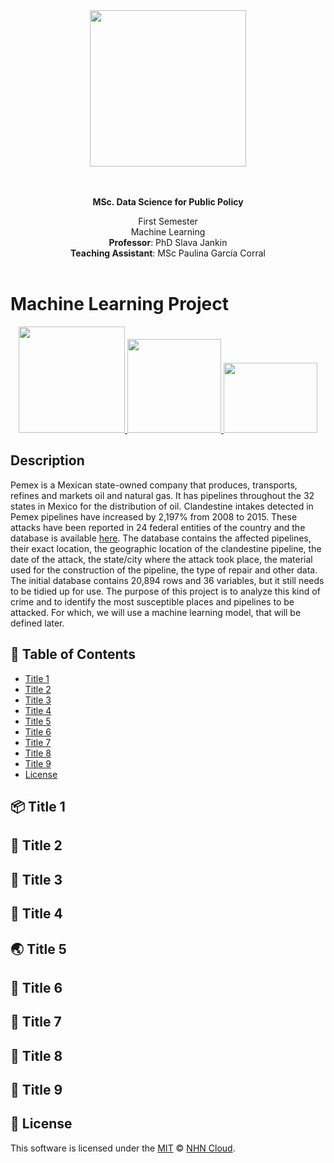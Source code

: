 <div align="center">
<a href="https://www.hertie-school.org/en/">
<img width="250em" src="https://hertieschool-f4e6.kxcdn.com/typo3conf/ext/lf_base/Resources/Frontend/dev04/assets/images/hertie-school.svg"/>
</a>

</div>

<br/>
<br/>

<div align="center">
<p><b> MSc. Data Science for Public Policy </b> <br/> </p>
First Semester <br/>
Machine Learning <br/>
<b>Professor</b>: PhD Slava Jankin <br/>
<b>Teaching Assistant</b>: MSc Paulina García Corral<br/>
</div>

<br/>


# Machine Learning Project

<div align="center">
<a href="https://www.infobae.com/america/mexico/2020/12/23/fuerzas-federales-aseguraron-toma-de-huachicol-oculta-en-tunel-de-200-metros-en-el-edomex/">
<img width="170em" src="https://cloudfront-us-east-1.images.arcpublishing.com/infobae/YYDPAE4SMFFTJOHSBPDKK2UUAQ.jpg"/>
</a>

<a href="https://www.elfinanciero.com.mx/universidades/investigadores-mexicanos-evitarian-el-robo-de-hidrocarburos/">
<img width="150em" src="https://cloudfront-us-east-1.images.arcpublishing.com/elfinanciero/IQR3FITOOHFWA3X4UZ7VCXEIWA.jpg"/>
</a>

<a href="https://www.elfinanciero.com.mx/universidades/investigadores-mexicanos-evitarian-el-robo-de-hidrocarburos/">
<img width="150em" height="112em" src="https://www.elsoldemexico.com.mx/finanzas/cpnv8p-militares-operativo-ductos-huachicol-combustible-perforacion-30.jpg/ALTERNATES/LANDSCAPE_400/Militares-Operativo-Ductos-Huachicol-Combustible-Perforacion%20(30).jpg"/>
</a>
</div>

##

## Description


Pemex is a Mexican state-owned company that produces, transports, refines and markets oil and natural gas. It has pipelines throughout the 32 states in Mexico for the distribution of oil. 
Clandestine intakes detected in Pemex pipelines have increased by 2,197% from 2008 to 2015. These attacks have been reported in 24 federal entities of the country and the database is available <a href="https://cartocritica.org.mx/2019/tomas-clandestinas-en-pemex-2008-2015/">here</a>. The database contains the affected pipelines, their exact location, the geographic location of the clandestine pipeline, the date of the attack, the state/city where the attack took place, the material used for the construction of the pipeline, the type of repair and other data. The initial database contains 20,894 rows and 36 variables, but it still needs to be tidied up for use.
The purpose of this project is to analyze this kind of crime and to identify the most susceptible places and pipelines to be attacked. For which, we will use a machine learning model, that will be defined later.

##



## 🚩 Table of Contents

- [Title 1](#-title-1)
- [Title 2](#-title-2)
- [Title 3](#-title-3)
- [Title 4](#-title-4)
- [Title 5](#-title-5)
- [Title 6](#-title-6)
- [Title 7](#-title-7)
- [Title 8](#-title-8)
- [Title 9](#-title-9)
- [License](#-license)


## 📦 Title 1



## 🤖 Title 2



## 🎨 Title 3


## 🐾 Title 4


## 🌏 Title 5

## 🔧 Title 6


## 💬 Title 7


## 🍞 Title 8


## 🚀 Title 9


## 📜 License

This software is licensed under the [MIT](https://github.com/nhn/tui.editor/blob/master/LICENSE) © [NHN Cloud](https://github.com/nhn).
